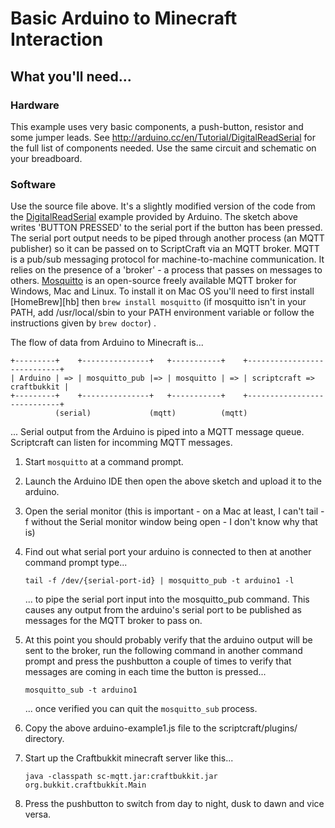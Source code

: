 # Basic Arduino to Minecraft Interaction

## What you'll need...

### Hardware
This example uses very basic components, a push-button, resistor and
some jumper leads. See
<http://arduino.cc/en/Tutorial/DigitalReadSerial> for the full list of
components needed. Use the same circuit and schematic on your
breadboard.

### Software
Use the source file above. It's a slightly modified version of the
code from the [DigitalReadSerial][arddr] example provided by
Arduino. The sketch above writes 'BUTTON PRESSED' to the serial port
if the button has been pressed. The serial port output needs to be
piped through another process (an MQTT publisher) so it can be passed
on to ScriptCraft via an MQTT broker. MQTT is a pub/sub messaging
protocol for machine-to-machine communication. It relies on the
presence of a 'broker' - a process that passes on messages to
others. [Mosquitto][mosq] is an open-source freely available MQTT
broker for Windows, Mac and Linux. To install it on Mac OS you'll need
to first install [HomeBrew][hb] then `brew install mosquitto` (if
mosquitto isn't in your PATH, add /usr/local/sbin to your PATH
environment variable or follow the instructions given by `brew
doctor`) .

The flow of data from Arduino to Minecraft is...

    +---------+    +---------------+   +-----------+    +----------------------------+
    | Arduino | => | mosquitto_pub |=> | mosquitto | => | scriptcraft => craftbukkit |
    +---------+    +---------------+   +-----------+    +----------------------------+
              (serial)             (mqtt)          (mqtt)

... Serial output from the Arduino is piped into a MQTT message queue. Scriptcraft can listen for incomming MQTT messages.

 1. Start `mosquitto` at a command prompt.
 2. Launch the Arduino IDE then open the above sketch and upload it to the arduino.
 3. Open the serial monitor (this is important - on a Mac at least, I can't tail -f without the Serial monitor window being open - I don't know why that is)
 4. Find out what serial port your arduino is connected to then at another command prompt type...

        tail -f /dev/{serial-port-id} | mosquitto_pub -t arduino1 -l
    
    ... to pipe the serial port input into the mosquitto_pub
    command. This causes any output from the arduino's serial port to
    be published as messages for the MQTT broker to pass on.

 5. At this point you should probably verify that the arduino output
    will be sent to the broker, run the following command in another
    command prompt and press the pushbutton a couple of times to verify
    that messages are coming in each time the button is pressed...

        mosquitto_sub -t arduino1

    ... once verified you can quit the `mosquitto_sub` process.

  6. Copy the above arduino-example1.js file to the scriptcraft/plugins/ directory.

  7. Start up the Craftbukkit minecraft server like this...

         java -classpath sc-mqtt.jar:craftbukkit.jar org.bukkit.craftbukkit.Main

  8. Press the pushbutton to switch from day to night, dusk to dawn and vice versa.

[mosq]: http://mosquitto.org/download/
[arddr]: http://arduino.cc/en/Tutorial/DigitalReadSerial




